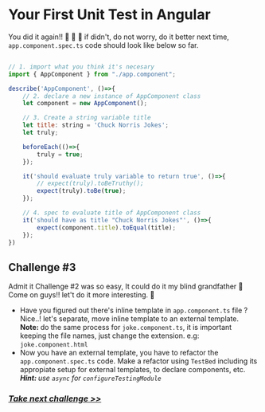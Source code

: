 # Your First Unit Test in Angular
You did it again!! :clap: :clap: :clap: if didn't, do not worry, do it better next time, `app.component.spec.ts` code should look like below so far. 

```js

// 1. import what you think it's necesary
import { AppComponent } from "./app.component";

describe('AppComponent', ()=>{
	// 2. declare a new instance of AppComponent class 	
	let component = new AppComponent();

	// 3. Create a string variable title
	let title: string = 'Chuck Norris Jokes';
	let truly;

	beforeEach(()=>{
		truly = true;
	});

	it('should evaluate truly variable to return true', ()=>{
		// expect(truly).toBeTruthy();
		expect(truly).toBe(true);
	});

	// 4. spec to evaluate title of AppComponent class
	it('should have as title "Chuck Norris Jokes"', ()=>{
		expect(component.title).toEqual(title);
	});
})

```

## Challenge #3
Admit it Challenge #2 was so easy, It could do it my blind grandfather :older_man:
<br>Come on guys!! let't do it more interesting. :facepunch:
- Have you figured out there's inline template in `app.component.ts` file ? Nice..! let's separate, move inline template to an external template. <b>Note: </b> do the same process for `joke.component.ts`, it is important keeping the file names, just change the extension. e.g: `joke.component.html`
- Now you have an external template, you have to refactor the `app.component.spec.ts` code. Make a refactor using `TestBed` including its appropiate setup for external templates, to declare components, etc. <i><b>Hint: </b><i> use `async` for `configureTestingModule`

### [Take next challenge >>](https://github.com/jevvilla/Workshop-ATesting/tree/4#your-first-unit-test-in-angular)
